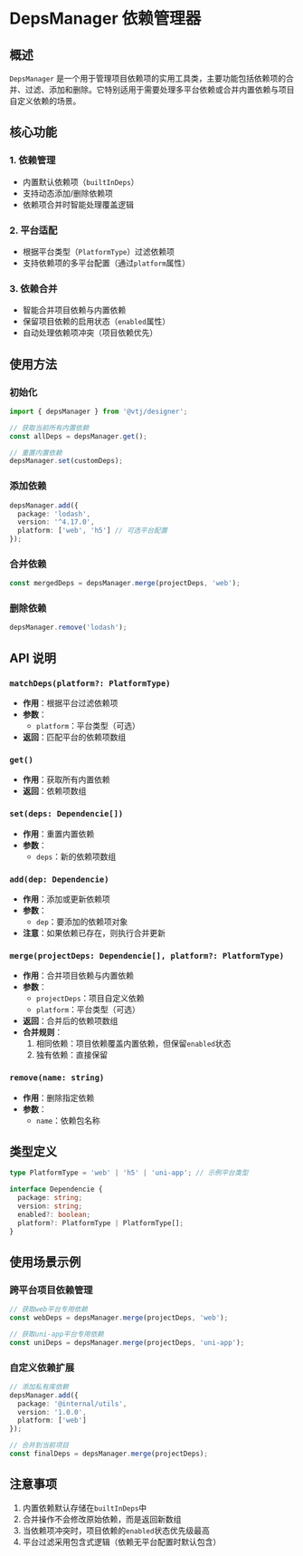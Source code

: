 # DepsManager 依赖管理器

## 概述

`DepsManager` 是一个用于管理项目依赖项的实用工具类，主要功能包括依赖项的合并、过滤、添加和删除。它特别适用于需要处理多平台依赖或合并内置依赖与项目自定义依赖的场景。

## 核心功能

### 1. 依赖管理

- 内置默认依赖项（`builtInDeps`）
- 支持动态添加/删除依赖项
- 依赖项合并时智能处理覆盖逻辑

### 2. 平台适配

- 根据平台类型（`PlatformType`）过滤依赖项
- 支持依赖项的多平台配置（通过`platform`属性）

### 3. 依赖合并

- 智能合并项目依赖与内置依赖
- 保留项目依赖的启用状态（`enabled`属性）
- 自动处理依赖项冲突（项目依赖优先）

## 使用方法

### 初始化

```typescript
import { depsManager } from '@vtj/designer';

// 获取当前所有内置依赖
const allDeps = depsManager.get();

// 重置内置依赖
depsManager.set(customDeps);
```

### 添加依赖

```typescript
depsManager.add({
  package: 'lodash',
  version: '^4.17.0',
  platform: ['web', 'h5'] // 可选平台配置
});
```

### 合并依赖

```typescript
const mergedDeps = depsManager.merge(projectDeps, 'web');
```

### 删除依赖

```typescript
depsManager.remove('lodash');
```

## API 说明

### `matchDeps(platform?: PlatformType)`

- **作用**：根据平台过滤依赖项
- **参数**：
  - `platform`：平台类型（可选）
- **返回**：匹配平台的依赖项数组

### `get()`

- **作用**：获取所有内置依赖
- **返回**：依赖项数组

### `set(deps: Dependencie[])`

- **作用**：重置内置依赖
- **参数**：
  - `deps`：新的依赖项数组

### `add(dep: Dependencie)`

- **作用**：添加或更新依赖项
- **参数**：
  - `dep`：要添加的依赖项对象
- **注意**：如果依赖已存在，则执行合并更新

### `merge(projectDeps: Dependencie[], platform?: PlatformType)`

- **作用**：合并项目依赖与内置依赖
- **参数**：
  - `projectDeps`：项目自定义依赖
  - `platform`：平台类型（可选）
- **返回**：合并后的依赖项数组
- **合并规则**：
  1. 相同依赖：项目依赖覆盖内置依赖，但保留`enabled`状态
  2. 独有依赖：直接保留

### `remove(name: string)`

- **作用**：删除指定依赖
- **参数**：
  - `name`：依赖包名称

## 类型定义

```typescript
type PlatformType = 'web' | 'h5' | 'uni-app'; // 示例平台类型

interface Dependencie {
  package: string;
  version: string;
  enabled?: boolean;
  platform?: PlatformType | PlatformType[];
}
```

## 使用场景示例

### 跨平台项目依赖管理

```typescript
// 获取web平台专用依赖
const webDeps = depsManager.merge(projectDeps, 'web');

// 获取uni-app平台专用依赖
const uniDeps = depsManager.merge(projectDeps, 'uni-app');
```

### 自定义依赖扩展

```typescript
// 添加私有库依赖
depsManager.add({
  package: '@internal/utils',
  version: '1.0.0',
  platform: ['web']
});

// 合并到当前项目
const finalDeps = depsManager.merge(projectDeps);
```

## 注意事项

1. 内置依赖默认存储在`builtInDeps`中
2. 合并操作不会修改原始依赖，而是返回新数组
3. 当依赖项冲突时，项目依赖的`enabled`状态优先级最高
4. 平台过滤采用包含式逻辑（依赖无平台配置时默认包含）
